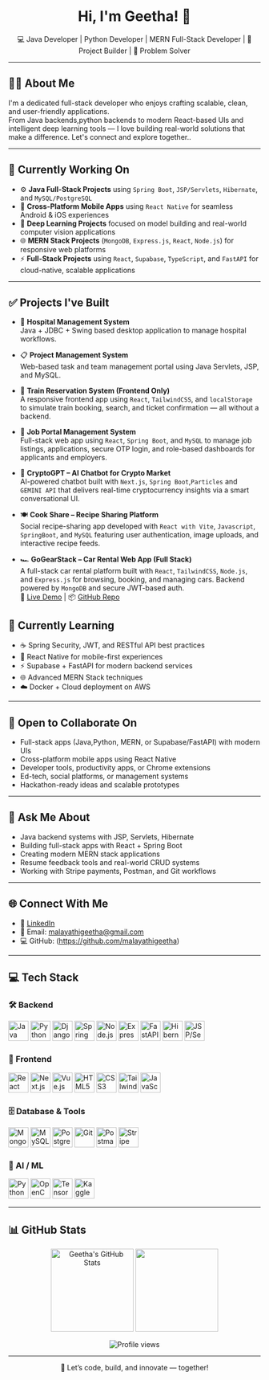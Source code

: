 

<h1 align="center">Hi, I'm Geetha! 👋</h1>
<p align="center">
  💻 Java Developer | Python Developer | MERN Full-Stack Developer |  🚀 Project Builder | 🧠 Problem Solver
</p>

---

## 👩‍💻 About Me

I'm a dedicated full-stack developer who enjoys crafting scalable, clean, and user-friendly applications.  
From Java backends,python backends to modern React-based UIs and intelligent deep learning tools — I love building real-world solutions that make a difference.
Let's connect and explore together..

---

  ## 🚧 Currently Working On

- ⚙️ **Java Full-Stack Projects** using `Spring Boot`, `JSP/Servlets`, `Hibernate`, and `MySQL/PostgreSQL`
- 📱 **Cross-Platform Mobile Apps** using `React Native` for seamless Android & iOS experiences
- 🧠 **Deep Learning Projects** focused on model building and real-world computer vision applications
- 🌐 **MERN Stack Projects** (`MongoDB`, `Express.js`, `React`, `Node.js`) for responsive web platforms
- ⚡ **Full-Stack Projects** using `React`, `Supabase`, `TypeScript`, and `FastAPI` for cloud-native, scalable applications


---

## ✅ Projects I've Built

- 🏥 **Hospital Management System**  
  Java + JDBC + Swing based desktop application to manage hospital workflows.

- 📋 **Project Management System**  
  Web-based task and team management portal using Java Servlets, JSP, and MySQL.

- 🚆 **Train Reservation System (Frontend Only)**  
  A responsive frontend app using `React`, `TailwindCSS`, and `localStorage` to simulate train booking, search, and ticket confirmation — all without a backend.

- 💼 **Job Portal Management System**  
  Full-stack web app using `React`, `Spring Boot`, and `MySQL` to manage job listings, applications, secure OTP login, and role-based dashboards for applicants and employers.

- 🤖 **CryptoGPT – AI Chatbot for Crypto Market**  
  AI-powered chatbot built with `Next.js`, `Spring Boot`,`Particles` and `GEMINI API` that delivers real-time cryptocurrency insights via a smart conversational UI.

- 🍽️ **Cook Share – Recipe Sharing Platform**  
  Social recipe-sharing app developed with `React with Vite`, `Javascript`, `SpringBoot`, and `MySQL` featuring user authentication, image uploads, and interactive recipe feeds.
  
- 🏎️ **GoGearStack – Car Rental Web App (Full Stack)**  
  A full-stack car rental platform built with `React`, `TailwindCSS`, `Node.js`, and `Express.js` for browsing, booking, and managing cars. Backend powered by `MongoDB` and secure JWT-based auth.  
  🔗 [Live Demo](https://car-rental-frontend-one-mu.vercel.app) | 📦 [GitHub Repo](https://github.com/malayathigeetha/GoGearStack)



  
## 🌱 Currently Learning

- ☕ Spring Security, JWT, and RESTful API best practices
- 📲 React Native for mobile-first experiences   
- ⚡ Supabase + FastAPI for modern backend services  
- 🌐 Advanced MERN Stack techniques  
- ☁️ Docker + Cloud deployment on AWS

---

## 🤝 Open to Collaborate On

- Full-stack apps (Java,Python, MERN, or Supabase/FastAPI) with modern UIs  
- Cross-platform mobile apps using React Native  
- Developer tools, productivity apps, or Chrome extensions  
- Ed-tech, social platforms, or management systems  
- Hackathon-ready ideas and scalable prototypes

---

## 💬 Ask Me About

- Java backend systems with JSP, Servlets, Hibernate  
- Building full-stack apps with React + Spring Boot  
- Creating modern MERN stack applications  
- Resume feedback tools and real-world CRUD systems  
- Working with Stripe payments, Postman, and Git workflows

---

## 🌐 Connect With Me

- 🔗 [LinkedIn](https://www.linkedin.com/in/malayathi-geetha-ab8544286)
- 📧 Email: malayathigeetha@gmail.com
- 💻 GitHub: (https://github.com/malayathigeetha)

---

## 💻 Tech Stack

### 🛠️ Backend
<p align="left">
  <img src="https://cdn.jsdelivr.net/gh/devicons/devicon/icons/java/java-original.svg" width="40" alt="Java"/>
  <img src="https://cdn.jsdelivr.net/gh/devicons/devicon/icons/java/python-original.svg" width="40" alt="Python"/>
  <img src="https://cdn.jsdelivr.net/gh/devicons/devicon/icons/java/django-original.svg" width="40" alt="Django"/>
  <img src="https://cdn.jsdelivr.net/gh/devicons/devicon/icons/spring/spring-original.svg" width="40" alt="Spring Boot"/>
  <img src="https://cdn.jsdelivr.net/gh/devicons/devicon/icons/nodejs/nodejs-original.svg" width="40" alt="Node.js"/>
  <img src="https://cdn.jsdelivr.net/gh/devicons/devicon/icons/express/express-original.svg" width="40" alt="Express.js"/>
  <img src="https://cdn.jsdelivr.net/gh/devicons/devicon/icons/fastapi/fastapi-original.svg" width="40" alt="FastAPI"/>
  <img src="https://cdn.jsdelivr.net/gh/devicons/devicon/icons/hibernate/hibernate-plain.svg" width="40" alt="Hibernate"/>
  <img src="https://cdn.jsdelivr.net/gh/devicons/devicon/icons/java/java-original.svg" width="40" alt="JSP/Servlets"/>
</p>

### 🎨 Frontend
<p align="left">
  <img src="https://cdn.jsdelivr.net/gh/devicons/devicon/icons/react/react-original.svg" width="40" alt="React"/>
  <img src="https://cdn.jsdelivr.net/gh/devicons/devicon/icons/nextjs/nextjs-original.svg" width="40" alt="Next.js"/>
  <img src="https://cdn.jsdelivr.net/gh/devicons/devicon/icons/vuejs/vuejs-original.svg" width="40" alt="Vue.js"/>
  <img src="https://cdn.jsdelivr.net/gh/devicons/devicon/icons/html5/html5-original.svg" width="40" alt="HTML5"/>
  <img src="https://cdn.jsdelivr.net/gh/devicons/devicon/icons/css3/css3-original.svg" width="40" alt="CSS3"/>
  <img src="https://www.vectorlogo.zone/logos/tailwindcss/tailwindcss-icon.svg" width="40" alt="Tailwind CSS"/>
  <img src="https://cdn.jsdelivr.net/gh/devicons/devicon/icons/javascript/javascript-original.svg" width="40" alt="JavaScript"/>
</p>

### 🗄️ Database & Tools
<p align="left">
  <img src="https://cdn.jsdelivr.net/gh/devicons/devicon/icons/mongodb/mongodb-original.svg" width="40" alt="MongoDB"/>
  <img src="https://cdn.jsdelivr.net/gh/devicons/devicon/icons/mysql/mysql-original.svg" width="40" alt="MySQL"/>
  <img src="https://cdn.jsdelivr.net/gh/devicons/devicon/icons/postgresql/postgresql-original.svg" width="40" alt="PostgreSQL"/>
  <img src="https://cdn.jsdelivr.net/gh/devicons/devicon/icons/git/git-original.svg" width="40" alt="Git"/>
  <img src="https://cdn.jsdelivr.net/gh/devicons/devicon/icons/postman/postman-original.svg" width="40" alt="Postman"/>
  <img src="https://cdn.jsdelivr.net/gh/simple-icons/simple-icons/icons/stripe.svg" width="40" alt="Stripe"/>
</p>


### 🤖 AI / ML
<p align="left">
  <img src="https://cdn.jsdelivr.net/gh/devicons/devicon/icons/python/python-original.svg" width="40" alt="Python"/>
  <img src="https://cdn.jsdelivr.net/gh/devicons/devicon/icons/opencv/opencv-original.svg" width="40" alt="OpenCV"/>
  <img src="https://cdn.jsdelivr.net/gh/devicons/devicon/icons/tensorflow/tensorflow-original.svg" width="40" alt="TensorFlow"/>
  <img src="https://cdn.jsdelivr.net/gh/simple-icons/simple-icons/icons/kaggle.svg" width="40" alt="Kaggle"/>
</p>



---

## 📊 GitHub Stats

<p align="center">
  <img src="https://github-readme-stats.vercel.app/api?username=MalayathiGeetha&show_icons=true&theme=radical" alt="Geetha's GitHub Stats" height="165"/>
  <img src="https://github-readme-stats.vercel.app/api/top-langs/?username=MalayathiGeetha&layout=compact&theme=radical" height="165"/>
</p>

<p align="center">
  <img src="https://komarev.com/ghpvc/?username=MalayathiGeetha&label=Profile%20views&color=0e75b6&style=flat" alt="Profile views"/>
</p>

---

<p align="center">
  🚀 Let’s code, build, and innovate — together!
</p>
